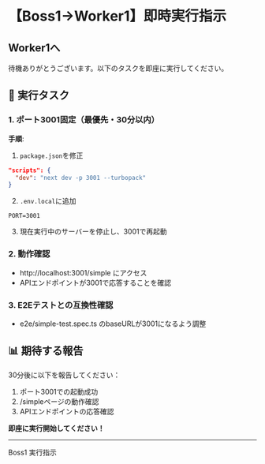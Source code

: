 # 【Boss1→Worker1】即時実行指示

## Worker1へ

待機ありがとうございます。以下のタスクを即座に実行してください。

## 🚨 実行タスク

### 1. ポート3001固定（最優先・30分以内）

**手順**:
1. `package.json`を修正
```json
"scripts": {
  "dev": "next dev -p 3001 --turbopack"
}
```

2. `.env.local`に追加
```
PORT=3001
```

3. 現在実行中のサーバーを停止し、3001で再起動

### 2. 動作確認
- http://localhost:3001/simple にアクセス
- APIエンドポイントが3001で応答することを確認

### 3. E2Eテストとの互換性確認
- e2e/simple-test.spec.ts のbaseURLが3001になるよう調整

## 📊 期待する報告

30分後に以下を報告してください：
1. ポート3001での起動成功
2. /simpleページの動作確認
3. APIエンドポイントの応答確認

**即座に実行開始してください！**

---
Boss1
実行指示